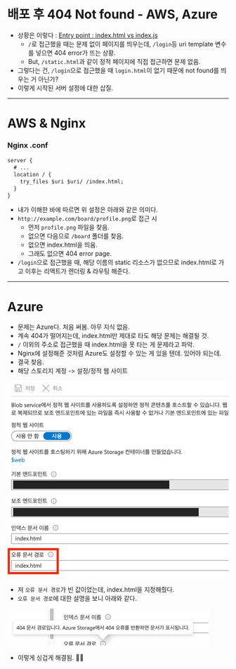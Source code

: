 # 배포 후 404 Not found - AWS, Azure
- 상황은 이렇다 : [Entry point : index.html vs index.js]([20210303]_entry_point.md)
  - `/`로 접근했을 때는 문제 없이 페이지를 띄우는데,
    `/login`등 uri template 변수를 넣으면 404 error가 뜨는 상황.
  - But, `/static.html`과 같이 정적 페이지에 직접 접근하면 문제 없음.
- 그렇다는 건, `/login`으로 접근했을 때 `login.html`이 없기 때문에 not found를 띄우는 거 아닌가?
- 이렇게 시작된 서버 설정에 대한 삽질.

---

# AWS & Nginx
### Nginx .conf
```
server {
  # ...
  location / {
    try_files $uri $uri/ /index.html;
  }
}
```
- 내가 이해한 바에 따르면 위 설정은 아래와 같은 의미다.
- `http://example.com/board/profile.png`로 접근 시
  - 먼저 `profile.png` 파일을 찾음.
  - 없으면 다음으로 `/board` 폴더를 찾음.
  - 없으면 index.html을 띄움.
  - 그래도 없으면 404 error page.
- `/login`으로 접근했을 때, 해당 이름의 static 리소스가 없으므로 index.html로 가고
  이후는 리액트가 렌더링 & 라우팅 해준다.

---

# Azure
- 문제는 Azure다. 처음 써봄. 아무 지식 없음.
- 계속 404가 떨어지는데, index.html만 제대로 타도 해당 문제는 해결될 것.
- `/` 이외의 주소로 접근했을 때 index.html을 못 타는 게 문제라고 파악.
- Nginx에 설정해준 것처럼 Azure도 설정할 수 있는 게 있을 텐데. 있어야 되는데.
- 결국 찾음.
- 해당 스토리지 계정 -> 설정/정적 웹 사이트

![](.%5B20210304%5D_page_404_not_found_images/cfcf8923.png)

- 저 `오류 문서 경로`가 빈 값이었는데, index.html을 지정해줬다.
- `오류 문서 경로`에 대한 설명을 보니 아래와 같다.

![](.%5B20210304%5D_page_404_not_found_images/50c0a7a6.png)

- 이렇게 싱겁게 해결됨. 🤷‍♀️
